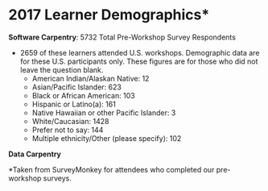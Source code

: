 # 2017 Learner Demographics*  


__Software Carpentry__: 5732 Total Pre-Workshop Survey Respondents
- 2659 of these learners attended U.S. workshops. Demographic data are for these U.S. participants only. These figures are for those who did not leave the question blank.
  - American Indian/Alaskan Native: 12
  - Asian/Pacific Islander: 623
  - Black or African American: 103
  - Hispanic or Latino(a): 161
  - Native Hawaiian or other Pacific Islander: 3
  - White/Caucasian: 1428
  - Prefer not to say: 144
  - Multiple ethnicity/Other (please specify): 102

__Data Carpentry__



*Taken from SurveyMonkey for attendees who completed our pre-workshop surveys.
